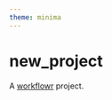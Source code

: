 ```yaml
---
theme: minima
---
```


# new_project

A [workflowr][] project.

[workflowr]: https://github.com/workflowr/workflowr
